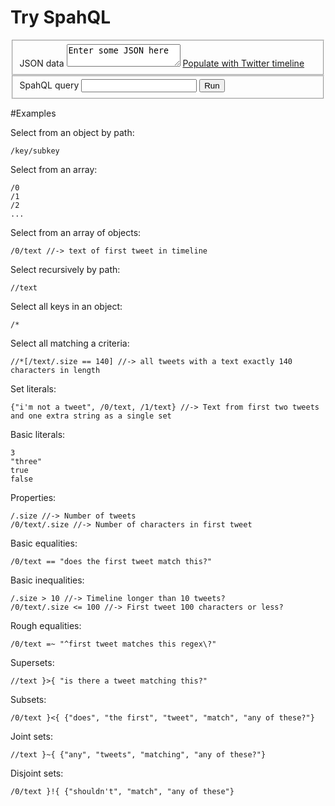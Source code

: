 <script type="text/javascript">
	$(function() {
		var repl = new REPL();
		$("#REPL").submit(function(e) {
			e.preventDefault();
			var $form = $(this), $input = $("#json", $form), $query = $("#query", $form), $target = $("#print", $form);
			repl.exec($input.val(), $query.val(), $target);
			return false;
		});

		$("#twitter-get").click(function(e) {
			e.preventDefault();
			$.ajax("http://api.twitter.com/1/statuses/public_timeline.json", {
				"dataType": "jsonp",
				"success": function(data) {
					$("#json").val(JSON.stringify(data));
				}
			});
		});
	});
</script>

<form action="#" method="GET" id="REPL">
	<h1>Try SpahQL</h1>
	<fieldset class="read">
		<label for="json">JSON data</label>
		<textarea id="json" name="json" class="text">Enter some JSON here</textarea>
		<a id="twitter-get" class="twitter" href="">Populate with Twitter timeline</a>
	</fieldset>
	<fieldset class="execute">
		<label for="query">SpahQL query</label>
		<input type="text" id="query" name="query" class="text" />
		<input type="submit" value="Run" class="submit" />
	</fieldset>
	<div class="print" id="print">
	</div>
</form>

#Examples

Select from an object by path: 

	/key/subkey

Select from an array:

	/0
	/1
	/2
	...

Select from an array of objects:

	/0/text //-> text of first tweet in timeline

Select recursively by path:

	//text

Select all keys in an object:

	/*

Select all matching a criteria:

	//*[/text/.size == 140] //-> all tweets with a text exactly 140 characters in length

Set literals:

	{"i'm not a tweet", /0/text, /1/text} //-> Text from first two tweets and one extra string as a single set

Basic literals:

	3
	"three"
	true
	false

Properties:

	/.size //-> Number of tweets
	/0/text/.size //-> Number of characters in first tweet

Basic equalities:

	/0/text == "does the first tweet match this?"

Basic inequalities:

	/.size > 10 //-> Timeline longer than 10 tweets?
	/0/text/.size <= 100 //-> First tweet 100 characters or less?

Rough equalities:

	/0/text =~ "^first tweet matches this regex\?"

Supersets:

	//text }>{ "is there a tweet matching this?"

Subsets:

	/0/text }<{ {"does", "the first", "tweet", "match", "any of these?"}

Joint sets:

	//text }~{ {"any", "tweets", "matching", "any of these?"}

Disjoint sets:

	/0/text }!{ {"shouldn't", "match", "any of these"}